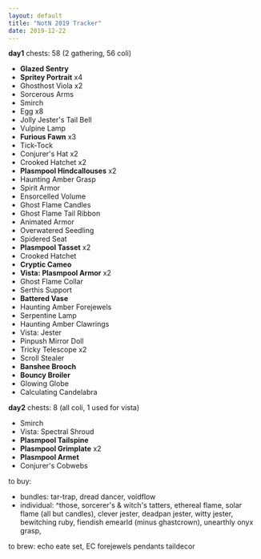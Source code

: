 ```yaml
---
layout: default
title: "NotN 2019 Tracker"
date: 2019-12-22
---
```

**day1** chests: 58 (2 gathering, 56 coli)
- **Glazed Sentry**
- **Spritey Portrait** x4
- Ghosthost Viola x2
- Sorcerous Arms
- Smirch
- Egg x8
- Jolly Jester's Tail Bell
- Vulpine Lamp
- **Furious Fawn** x3
- Tick-Tock
- Conjurer's Hat x2
- Crooked Hatchet x2
- **Plasmpool Hindcallouses** x2
- Haunting Amber Grasp
- Spirit Armor
- Ensorcelled Volume
- Ghost Flame Candles
- Ghost Flame Tail Ribbon
- Animated Armor
- Overwatered Seedling
- Spidered Seat
- **Plasmpool Tasset** x2
- Crooked Hatchet
- **Cryptic Cameo**
- **Vista: Plasmpool Armor** x2
- Ghost Flame Collar
- Serthis Support
- **Battered Vase**
- Haunting Amber Forejewels
- Serpentine Lamp
- Haunting Amber Clawrings
- Vista: Jester
- Pinpush Mirror Doll
- Tricky Telescope x2
- Scroll Stealer
- **Banshee Brooch**
- **Bouncy Broiler**
- Glowing Globe
- Calculating Candelabra

**day2** chests: 8 (all coli, 1 used for vista)
- Smirch
- Vista: Spectral Shroud
- **Plasmpool Tailspine**
- **Plasmpool Grimplate** x2
- **Plasmpool Armet**
- Conjurer's Cobwebs

to buy:
- bundles: tar-trap, dread dancer, voidflow
- individual: ^those, sorcerer's & witch's tatters, ethereal flame, solar flame (all but candles), clever jester, deadpan jester, witty jester, bewitching ruby, fiendish emearld (minus ghastcrown), unearthly onyx grasp,

to brew: echo eate set, EC forejewels pendants taildecor
